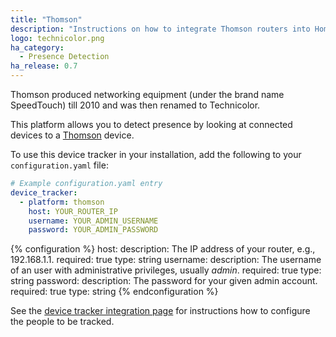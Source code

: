```yaml
---
title: "Thomson"
description: "Instructions on how to integrate Thomson routers into Home Assistant."
logo: technicolor.png
ha_category:
  - Presence Detection
ha_release: 0.7
---
```



Thomson produced networking equipment (under the brand name SpeedTouch) till 2010 and was then renamed to Technicolor.

This platform allows you to detect presence by looking at connected devices to a [Thomson](http://www.technicolor.com) device.

To use this device tracker in your installation, add the following to your `configuration.yaml` file:

```yaml
# Example configuration.yaml entry
device_tracker:
  - platform: thomson
    host: YOUR_ROUTER_IP
    username: YOUR_ADMIN_USERNAME
    password: YOUR_ADMIN_PASSWORD
```

{% configuration %}
host:
  description: The IP address of your router, e.g., 192.168.1.1.
  required: true
  type: string
username:
  description: The username of an user with administrative privileges, usually *admin*.
  required: true
  type: string
password:
  description: The password for your given admin account.
  required: true
  type: string
{% endconfiguration %}

See the [device tracker integration page](/integrations/device_tracker/) for instructions how to configure the people to be tracked.
